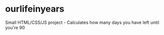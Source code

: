 # ourlifeinyears
Small HTML/CSS/JS project - Calculates how many days you have left until you're 90

